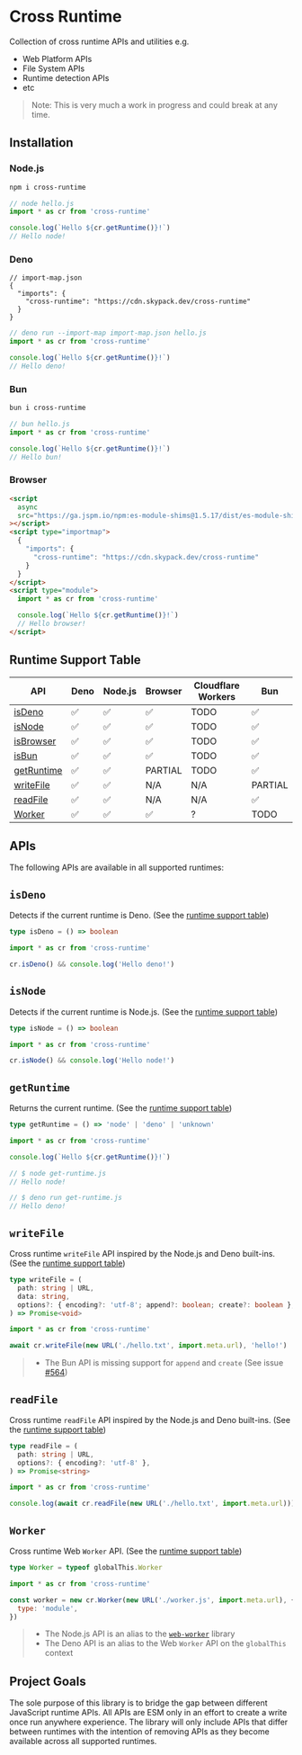 # Cross Runtime

Collection of cross runtime APIs and utilities e.g.

- Web Platform APIs
- File System APIs
- Runtime detection APIs
- etc

> Note: This is very much a work in progress and could break at any time.

## Installation

### Node.js

```sh
npm i cross-runtime
```

```js
// node hello.js
import * as cr from 'cross-runtime'

console.log(`Hello ${cr.getRuntime()}!`)
// Hello node!
```

### Deno

```jsonc
// import-map.json
{
  "imports": {
    "cross-runtime": "https://cdn.skypack.dev/cross-runtime"
  }
}
```

```js
// deno run --import-map import-map.json hello.js
import * as cr from 'cross-runtime'

console.log(`Hello ${cr.getRuntime()}!`)
// Hello deno!
```

### Bun

```sh
bun i cross-runtime
```

```js
// bun hello.js
import * as cr from 'cross-runtime'

console.log(`Hello ${cr.getRuntime()}!`)
// Hello bun!
```

### Browser

```html
<script
  async
  src="https://ga.jspm.io/npm:es-module-shims@1.5.17/dist/es-module-shims.js"
></script>
<script type="importmap">
  {
    "imports": {
      "cross-runtime": "https://cdn.skypack.dev/cross-runtime"
    }
  }
</script>
<script type="module">
  import * as cr from 'cross-runtime'

  console.log(`Hello ${cr.getRuntime()}!`)
  // Hello browser!
</script>
```

## Runtime Support Table

| API                       | Deno | Node.js | Browser | Cloudflare Workers | Bun     |
| ------------------------- | ---- | ------- | ------- | ------------------ | ------- |
| [isDeno](#isdeno)         | ✅   | ✅      | ✅      | TODO               | ✅      |
| [isNode](#isnode)         | ✅   | ✅      | ✅      | TODO               | ✅      |
| [isBrowser](#isbrowser)   | ✅   | ✅      | ✅      | TODO               | ✅      |
| [isBun](#isbun)           | ✅   | ✅      | ✅      | TODO               | ✅      |
| [getRuntime](#getruntime) | ✅   | ✅      | PARTIAL | TODO               | ✅      |
| [writeFile](#writefile)   | ✅   | ✅      | N/A     | N/A                | PARTIAL |
| [readFile](#readfile)     | ✅   | ✅      | N/A     | N/A                | ✅      |
| [Worker](#worker)         | ✅   | ✅      | ✅      | ?                  | TODO    |

## APIs

The following APIs are available in all supported runtimes:

## `isDeno`

Detects if the current runtime is Deno. (See the
[runtime support table](#runtime-support-table))

```ts
type isDeno = () => boolean
```

```ts
import * as cr from 'cross-runtime'

cr.isDeno() && console.log('Hello deno!')
```

## `isNode`

Detects if the current runtime is Node.js. (See the
[runtime support table](#runtime-support-table))

```ts
type isNode = () => boolean
```

```ts
import * as cr from 'cross-runtime'

cr.isNode() && console.log('Hello node!')
```

## `getRuntime`

Returns the current runtime. (See the
[runtime support table](#runtime-support-table))

```ts
type getRuntime = () => 'node' | 'deno' | 'unknown'
```

```js
import * as cr from 'cross-runtime'

console.log(`Hello ${cr.getRuntime()}!`)

// $ node get-runtime.js
// Hello node!

// $ deno run get-runtime.js
// Hello deno!
```

## `writeFile`

Cross runtime `writeFile` API inspired by the Node.js and Deno built-ins. (See
the [runtime support table](#runtime-support-table))

```ts
type writeFile = (
  path: string | URL,
  data: string,
  options?: { encoding?: 'utf-8'; append?: boolean; create?: boolean },
) => Promise<void>
```

```js
import * as cr from 'cross-runtime'

await cr.writeFile(new URL('./hello.txt', import.meta.url), 'hello!')
```

> - The Bun API is missing support for `append` and `create` (See issue
>   [#564](https://github.com/oven-sh/bun/issues/564))

## `readFile`

Cross runtime `readFile` API inspired by the Node.js and Deno built-ins. (See
the [runtime support table](#runtime-support-table))

```ts
type readFile = (
  path: string | URL,
  options?: { encoding?: 'utf-8' },
) => Promise<string>
```

```js
import * as cr from 'cross-runtime'

console.log(await cr.readFile(new URL('./hello.txt', import.meta.url)))
```

## `Worker`

Cross runtime Web `Worker` API. (See the
[runtime support table](#runtime-support-table))

```ts
type Worker = typeof globalThis.Worker
```

```js
import * as cr from 'cross-runtime'

const worker = new cr.Worker(new URL('./worker.js', import.meta.url), {
  type: 'module',
})
```

> - The Node.js API is an alias to the
>   [`web-worker`](https://www.npmjs.com/package/web-worker) library
> - The Deno API is an alias to the Web `Worker` API on the `globalThis` context

## Project Goals

The sole purpose of this library is to bridge the gap between different
JavaScript runtime APIs. All APIs are ESM only in an effort to create a write
once run anywhere experience. The library will only include APIs that differ
between runtimes with the intention of removing APIs as they become available
across all supported runtimes.
